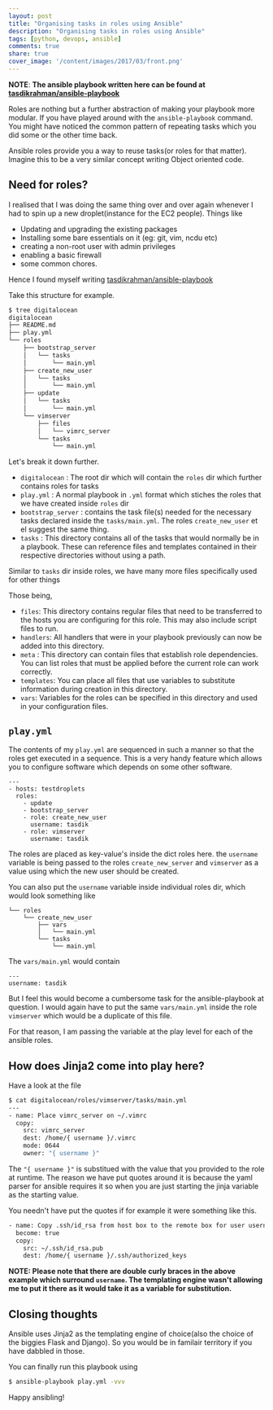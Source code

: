 ```yaml
---
layout: post
title: "Organising tasks in roles using Ansible"
description: "Organising tasks in roles using Ansible"
tags: [python, devops, ansible]
comments: true
share: true
cover_image: '/content/images/2017/03/front.png'
---
```


**NOTE**: __The ansible playbook written here can be found at [tasdikrahman/ansible-playbook](https://github.com/tasdikrahman/ansible-playbooks/tree/master/digitalocean)__

Roles are nothing but a further abstraction of making your playbook more modular. If you have played around with the `ansible-playbook` command. You might have noticed the common pattern of repeating tasks which you did some or the other time back.

Ansible roles provide you a way to reuse tasks(or roles for that matter). Imagine this to be a very similar concept writing Object oriented code.

## Need for roles?

I realised that I was doing the same thing over and over again whenever I had to spin up a new droplet(instance for the EC2 people). Things like

- Updating and upgrading the existing packages
- Installing some bare essentials on it (eg: git, vim, ncdu etc)
- creating a non-root user with admin privileges
- enabling a basic firewall
- some common chores.

Hence I found myself writing [tasdikrahman/ansible-playbook](https://github.com/tasdikrahman/ansible-playbooks/tree/master/digitalocean)

Take this structure for example.

```bash
$ tree digitalocean
digitalocean
├── README.md
├── play.yml
└── roles
    ├── bootstrap_server
    │   └── tasks
    │       └── main.yml
    ├── create_new_user
    │   └── tasks
    │       └── main.yml
    ├── update
    │   └── tasks
    │       └── main.yml
    └── vimserver
        ├── files
        │   └── vimrc_server
        └── tasks
            └── main.yml
```

Let's break it down further.

- `digitalocean` : The root dir which will contain the `roles` dir which further contains roles for tasks
- `play.yml` : A normal playbook in `.yml` format which stiches the roles that we have created inside `roles` dir
- `bootstrap_server` : contains the task file(s) needed for the necessary tasks declared inside the `tasks/main.yml`. The roles `create_new_user` et el suggest the same thing.
- `tasks` : This directory contains all of the tasks that would normally be in a playbook. These can reference files and templates contained in their respective directories without using a path.

Similar to `tasks` dir inside roles, we have many more files specifically used for other things

Those being,

- `files`: This directory contains regular files that need to be transferred to the hosts you are configuring for this role. This may also include script files to run.
- `handlers`: All handlers that were in your playbook previously can now be added into this directory.
- `meta` : This directory can contain files that establish role dependencies. You can list roles that must be applied before the current role can work correctly.
- `templates`: You can place all files that use variables to substitute information during creation in this directory.
- `vars`: Variables for the roles can be specified in this directory and used in your configuration files.

## `play.yml`

The contents of my `play.yml` are sequenced in such a manner so that the roles get executed in a sequence. This is a very handy feature which allows you to configure software which depends on some other software.

```
---
- hosts: testdroplets
  roles:
    - update
    - bootstrap_server
    - role: create_new_user
      username: tasdik
    - role: vimserver
      username: tasdik
```

The roles are placed as key-value's inside the dict roles here. the `username` variable is being passed to the roles `create_new_server` and `vimserver` as a value using which the new user should be created.

You can also put the `username` variable inside individual roles dir, which would look something like

```
└── roles
    └── create_new_user
        ├── vars
        │   └── main.yml
        └── tasks
            └── main.yml
```

The `vars/main.yml` would contain

```
---
username: tasdik
```

But I feel this would become a cumbersome task for the ansible-playbook at question. I would again have to put the same `vars/main.yml` inside the role `vimserver` which would be a duplicate of this file.

For that reason, I am passing the variable at the play level for each of the ansible roles.

## How does Jinja2 come into play here?

Have a look at the file

```bash
$ cat digitalocean/roles/vimserver/tasks/main.yml
---
- name: Place vimrc_server on ~/.vimrc
  copy:
    src: vimrc_server
    dest: /home/{ username }/.vimrc
    mode: 0644
    owner: "{ username }"
```

The `"{ username }"` is substitued with the value that you provided to the role at runtime. The reason we have put quotes around it is because the yaml parser for ansible requires it so when you are just starting the jinja variable as the starting value.

You needn't have put the quotes if for example it were something like this.

```bash
- name: Copy .ssh/id_rsa from host box to the remote box for user username
  become: true
  copy:
    src: ~/.ssh/id_rsa.pub
    dest: /home/{ username }/.ssh/authorized_keys
```

**NOTE: Please note that there are double curly braces in the above example which surround `username`. The templating engine wasn't allowing me to put it there as it would take it as a variable for substitution.**

## Closing thoughts

Ansible uses Jinja2 as the templating engine of choice(also the choice of the biggies Flask and Django). So you would be in familair territory if you have dabbled in those.

You can finally run this playbook using

```bash
$ ansible-playbook play.yml -vvv
```

Happy ansibling!
